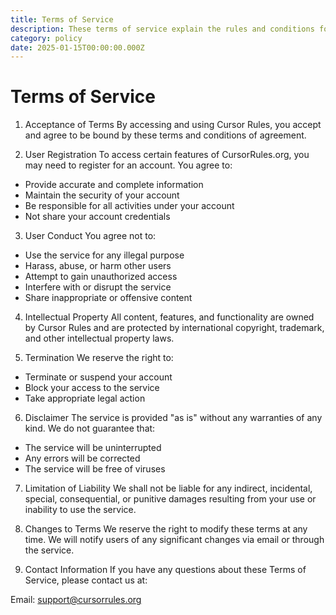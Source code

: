 ```yaml
---
title: Terms of Service
description: These terms of service explain the rules and conditions for using our services.
category: policy
date: 2025-01-15T00:00:00.000Z
---
```


# Terms of Service

1. Acceptance of Terms
By accessing and using Cursor Rules, you accept and agree to be bound by these terms and conditions of agreement.

2. User Registration
To access certain features of CursorRules.org, you may need to register for an account. You agree to:

- Provide accurate and complete information
- Maintain the security of your account
- Be responsible for all activities under your account
- Not share your account credentials

3. User Conduct
You agree not to:

- Use the service for any illegal purpose
- Harass, abuse, or harm other users
- Attempt to gain unauthorized access
- Interfere with or disrupt the service
- Share inappropriate or offensive content

4. Intellectual Property
All content, features, and functionality are owned by Cursor Rules and are protected by international copyright, trademark, and other intellectual property laws.

5. Termination
We reserve the right to:

- Terminate or suspend your account
- Block your access to the service
- Take appropriate legal action

6. Disclaimer
The service is provided "as is" without any warranties of any kind. We do not guarantee that:

- The service will be uninterrupted
- Any errors will be corrected
- The service will be free of viruses

7. Limitation of Liability
We shall not be liable for any indirect, incidental, special, consequential, or punitive damages resulting from your use or inability to use the service.

8. Changes to Terms
We reserve the right to modify these terms at any time. We will notify users of any significant changes via email or through the service.

9. Contact Information
If you have any questions about these Terms of Service, please contact us at:

Email: support@cursorrules.org
